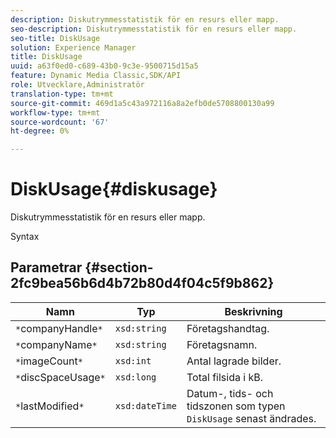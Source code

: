 ```yaml
---
description: Diskutrymmesstatistik för en resurs eller mapp.
seo-description: Diskutrymmesstatistik för en resurs eller mapp.
seo-title: DiskUsage
solution: Experience Manager
title: DiskUsage
uuid: a63f0ed0-c689-43b0-9c3e-9500715d15a5
feature: Dynamic Media Classic,SDK/API
role: Utvecklare,Administratör
translation-type: tm+mt
source-git-commit: 469d1a5c43a972116a8a2efb0de5708800130a99
workflow-type: tm+mt
source-wordcount: '67'
ht-degree: 0%

---
```



# DiskUsage{#diskusage}

Diskutrymmesstatistik för en resurs eller mapp.

Syntax

## Parametrar {#section-2fc9bea56b6d4b72b80d4f04c5f9b862}

| Namn | Typ | Beskrivning |
|---|---|---|
| `*`companyHandle`*` | `xsd:string` | Företagshandtag. |
| `*`companyName`*` | `xsd:string` | Företagsnamn. |
| `*`imageCount`*` | `xsd:int` | Antal lagrade bilder. |
| `*`discSpaceUsage`*` | `xsd:long` | Total filsida i kB. |
| `*`lastModified`*` | `xsd:dateTime` | Datum-, tids- och tidszonen som typen `DiskUsage` senast ändrades. |


